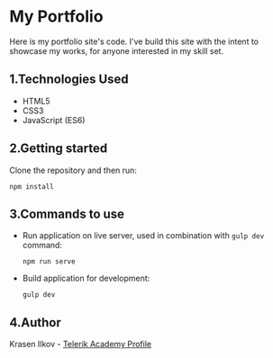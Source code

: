 # My Portfolio

Here is my portfolio site's code. I've build this site with the intent to showcase my works, for anyone interested in my skill set.

## 1.Technologies Used
- HTML5
- CSS3
- JavaScript (ES6)

## 2.Getting started
Clone the repository and then run:
```
npm install
```


## 3.Commands to use
- Run application on live server, used in combination with `gulp dev` command:
    ```
    npm run serve
    ```
- Build application for development:
    ```
    gulp dev
    ```

## 4.Author
 Krasen Ilkov - [Telerik Academy Profile](http://telerikacademy.com/Users/KraitynDeWas)